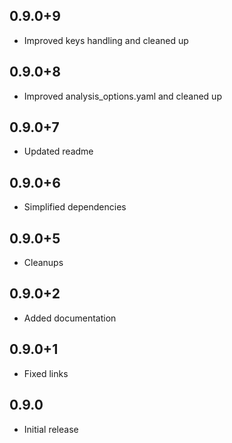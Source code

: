 ## 0.9.0+9
* Improved keys handling and cleaned up

## 0.9.0+8
* Improved analysis_options.yaml and cleaned up

## 0.9.0+7
* Updated readme

## 0.9.0+6
* Simplified dependencies

## 0.9.0+5
* Cleanups

## 0.9.0+2
* Added documentation

## 0.9.0+1
* Fixed links

## 0.9.0
* Initial release
